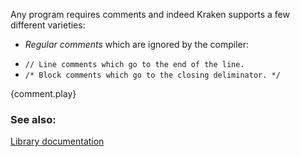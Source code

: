 Any program requires comments and indeed Kraken supports
a few different varieties:

* *Regular comments* which are ignored by the compiler:
 - `// Line comments which go to the end of the line.`
 - `/* Block comments which go to the closing deliminator. */`

{comment.play}

### See also:

[Library documentation][docs]

[docs]: /meta/doc.html
